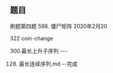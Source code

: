 ## 题目









刷题第四题 598. 僵尸矩阵  2020年2月20 









322 coin-change

300.最长上升子序列  ---

128. 最长连续序列.md  --完成

